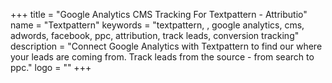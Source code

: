 +++
title = "Google Analytics CMS Tracking For Textpattern - Attributio"
name = "Textpattern"
keywords = "textpattern, , google analytics, cms, adwords, facebook, ppc, attribution, track leads, conversion tracking"
description = "Connect Google Analytics with Textpattern to find our where your leads are coming from. Track leads from the source - from search to ppc."
logo = ""
+++
